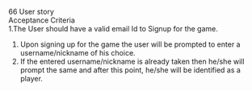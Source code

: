 66 User story <br>
Acceptance Criteria <br>
1.The User should have a valid email Id to Signup for the game. 
1. Upon signing up for the game the user will be prompted to enter a username/nickname of his choice.
1. If the entered username/nickname is already taken then he/she will prompt the same and after this point, he/she will be identified as a player.
